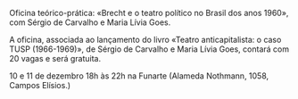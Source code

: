 Oficina teórico-prática: «Brecht e o teatro político no Brasil dos anos 1960»,
com Sérgio de Carvalho e Maria Lívia Goes.

A oficina, associada ao lançamento do livro «Teatro anticapitalista:
o caso TUSP (1966-1969)», de Sérgio de Carvalho e Maria Lívia Goes, contará com 20 vagas e será gratuita.


10 e 11 de dezembro 18h às 22h 
na Funarte (Alameda Nothmann, 1058, Campos Elísios.)

